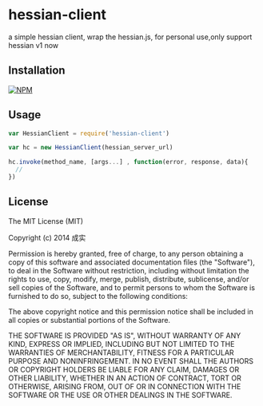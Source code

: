 hessian-client
==============

a simple hessian client, wrap the hessian.js, for personal use,only support hessian v1 now

## Installation

[![NPM](https://nodei.co/npm/hessian-client.png)](https://nodei.co/npm/hessian-client/) 


## Usage

``` js
var HessianClient = require('hessian-client')

var hc = new HessianClient(hessian_server_url)

hc.invoke(method_name, [args...] , function(error, response, data){
  //
})
```

## License
The MIT License (MIT)

Copyright (c) 2014 成实

Permission is hereby granted, free of charge, to any person obtaining a copy
of this software and associated documentation files (the "Software"), to deal
in the Software without restriction, including without limitation the rights
to use, copy, modify, merge, publish, distribute, sublicense, and/or sell
copies of the Software, and to permit persons to whom the Software is
furnished to do so, subject to the following conditions:

The above copyright notice and this permission notice shall be included in all
copies or substantial portions of the Software.

THE SOFTWARE IS PROVIDED "AS IS", WITHOUT WARRANTY OF ANY KIND, EXPRESS OR
IMPLIED, INCLUDING BUT NOT LIMITED TO THE WARRANTIES OF MERCHANTABILITY,
FITNESS FOR A PARTICULAR PURPOSE AND NONINFRINGEMENT. IN NO EVENT SHALL THE
AUTHORS OR COPYRIGHT HOLDERS BE LIABLE FOR ANY CLAIM, DAMAGES OR OTHER
LIABILITY, WHETHER IN AN ACTION OF CONTRACT, TORT OR OTHERWISE, ARISING FROM,
OUT OF OR IN CONNECTION WITH THE SOFTWARE OR THE USE OR OTHER DEALINGS IN THE
SOFTWARE.